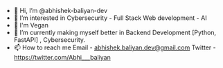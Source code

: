 - 👋 Hi, I’m @abhishek-baliyan-dev
- 👀 I’m interested in Cybersecurity - Full Stack Web development - AI
- 🍎 I'm Vegan
- 🌱 I’m currently making myself better in Backend Development [Python, FastAPI] , Cybersecurity.
- 📫 How to reach me
    Email - abhishek.baliyan.dev@gmail.com
    Twitter - https://twitter.com/Abhi___baliyan

<!---
abhishek-baliyan-dev/abhishek-baliyan-dev is a ✨ special ✨ repository because its `README.md` (this file) appears on your GitHub profile.
You can click the Preview link to take a look at your changes.
--->
